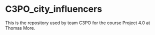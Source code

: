 # C3PO_city_influencers
This is the repository used by team C3PO for the course Project 4.0 at Thomas More.
